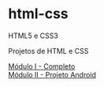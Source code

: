 # html-css
 HTML5 e CSS3

Projetos de HTML e CSS

<a href="https://antonyanw.github.io/html-css/"> Módulo I - Completo </a> <br>
<a href="https://antonyanw.github.io/html-css/Módulo 2/Grande Projeto/GrandeProjeto.html"> Módulo II - Projeto Android  </a>
